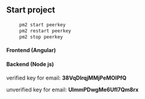 <h2>Start project</h2>
<pre>
    <code>pm2 start peerkey</code>
    <code>pm2 restart peerkey</code>
    <code>pm2 stop peerkey</code>
</pre>


<h4>Frontend (Angular)</h4>

<h4>Backend (Node js)</h4>
<p>verified key for email:  <strong>38VqDlrqjMMjPeMOlPfQ</strong></p>
<p>unverified key for email:  <strong>UlmmPDwgMe6Ufl7Qm8rx</strong></p>